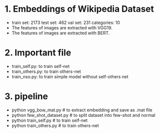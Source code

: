 
# 1. Embeddings of Wikipedia Dataset
- train set: 2173   test set: 462   val set: 231   categories: 10
- The features of images are extracted with VGG19.
- The features of images are extracted with BERT.

# 2. Important file
- train_self.py: to train self-net
- train_others.py: to train others-net
- train_nso.py: to train simple model without self-others net

# 3. pipeline
- python vgg_bow_mat.py  # to extract embedding and save as .mat file
- python few_shot_dataset.py  # to split dataset into few-shot and normal
- python train_self.py  # to train self-net
- python train_others.py  # to train others-net
